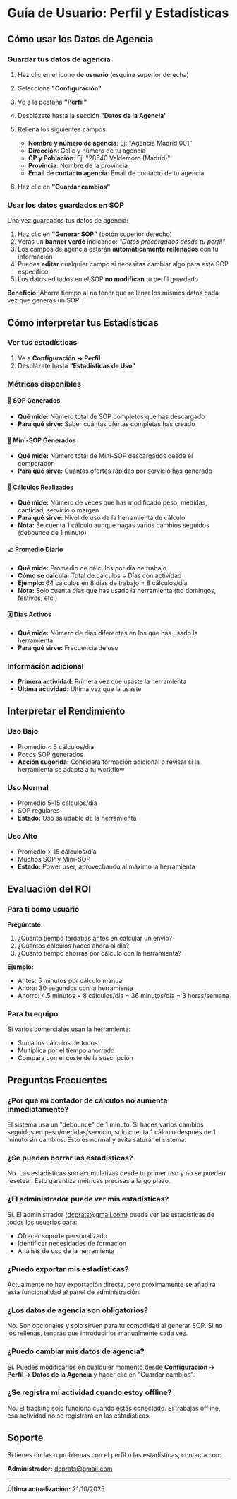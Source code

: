 # Guía de Usuario: Perfil y Estadísticas

## Cómo usar los Datos de Agencia

### Guardar tus datos de agencia

1. Haz clic en el icono de **usuario** (esquina superior derecha)
2. Selecciona **"Configuración"**
3. Ve a la pestaña **"Perfil"**
4. Desplázate hasta la sección **"Datos de la Agencia"**
5. Rellena los siguientes campos:
   - **Nombre y número de agencia**: Ej: "Agencia Madrid 001"
   - **Dirección**: Calle y número de tu agencia
   - **CP y Población**: Ej: "28540 Valdemoro (Madrid)"
   - **Provincia**: Nombre de la provincia
   - **Email de contacto agencia**: Email de contacto de tu agencia

6. Haz clic en **"Guardar cambios"**

### Usar los datos guardados en SOP

Una vez guardados tus datos de agencia:

1. Haz clic en **"Generar SOP"** (botón superior derecho)
2. Verás un **banner verde** indicando: *"Datos precargados desde tu perfil"*
3. Los campos de agencia estarán **automáticamente rellenados** con tu información
4. Puedes **editar** cualquier campo si necesitas cambiar algo para este SOP específico
5. Los datos editados en el SOP **no modifican** tu perfil guardado

**Beneficio:** Ahorra tiempo al no tener que rellenar los mismos datos cada vez que generas un SOP.

## Cómo interpretar tus Estadísticas

### Ver tus estadísticas

1. Ve a **Configuración → Perfil**
2. Desplázate hasta **"Estadísticas de Uso"**

### Métricas disponibles

#### 📄 SOP Generados
- **Qué mide:** Número total de SOP completos que has descargado
- **Para qué sirve:** Saber cuántas ofertas completas has creado

#### 📝 Mini-SOP Generados
- **Qué mide:** Número total de Mini-SOP descargados desde el comparador
- **Para qué sirve:** Cuántas ofertas rápidas por servicio has generado

#### 🧮 Cálculos Realizados
- **Qué mide:** Número de veces que has modificado peso, medidas, cantidad, servicio o margen
- **Para qué sirve:** Nivel de uso de la herramienta de cálculo
- **Nota:** Se cuenta 1 cálculo aunque hagas varios cambios seguidos (debounce de 1 minuto)

#### 📈 Promedio Diario
- **Qué mide:** Promedio de cálculos por día de trabajo
- **Cómo se calcula:** Total de cálculos ÷ Días con actividad
- **Ejemplo:** 64 cálculos en 8 días de trabajo = 8 cálculos/día
- **Nota:** Solo cuenta días que has usado la herramienta (no domingos, festivos, etc.)

#### 🗓️ Días Activos
- **Qué mide:** Número de días diferentes en los que has usado la herramienta
- **Para qué sirve:** Frecuencia de uso

### Información adicional

- **Primera actividad:** Primera vez que usaste la herramienta
- **Última actividad:** Última vez que la usaste

## Interpretar el Rendimiento

### Uso Bajo
- Promedio < 5 cálculos/día
- Pocos SOP generados
- **Acción sugerida:** Considera formación adicional o revisar si la herramienta se adapta a tu workflow

### Uso Normal
- Promedio 5-15 cálculos/día
- SOP regulares
- **Estado:** Uso saludable de la herramienta

### Uso Alto
- Promedio > 15 cálculos/día
- Muchos SOP y Mini-SOP
- **Estado:** Power user, aprovechando al máximo la herramienta

## Evaluación del ROI

### Para ti como usuario

**Pregúntate:**
1. ¿Cuánto tiempo tardabas antes en calcular un envío?
2. ¿Cuántos cálculos haces ahora al día?
3. ¿Cuánto tiempo ahorras por cálculo con la herramienta?

**Ejemplo:**
- Antes: 5 minutos por cálculo manual
- Ahora: 30 segundos con la herramienta
- Ahorro: 4.5 minutos × 8 cálculos/día = 36 minutos/día = 3 horas/semana

### Para tu equipo

Si varios comerciales usan la herramienta:
- Suma los cálculos de todos
- Multiplica por el tiempo ahorrado
- Compara con el coste de la suscripción

## Preguntas Frecuentes

### ¿Por qué mi contador de cálculos no aumenta inmediatamente?

El sistema usa un "debounce" de 1 minuto. Si haces varios cambios seguidos en peso/medidas/servicio, solo cuenta 1 cálculo después de 1 minuto sin cambios. Esto es normal y evita saturar el sistema.

### ¿Se pueden borrar las estadísticas?

No. Las estadísticas son acumulativas desde tu primer uso y no se pueden resetear. Esto garantiza métricas precisas a largo plazo.

### ¿El administrador puede ver mis estadísticas?

Sí. El administrador (dcprats@gmail.com) puede ver las estadísticas de todos los usuarios para:
- Ofrecer soporte personalizado
- Identificar necesidades de formación
- Análisis de uso de la herramienta

### ¿Puedo exportar mis estadísticas?

Actualmente no hay exportación directa, pero próximamente se añadirá esta funcionalidad al panel de administración.

### ¿Los datos de agencia son obligatorios?

No. Son opcionales y solo sirven para tu comodidad al generar SOP. Si no los rellenas, tendrás que introducirlos manualmente cada vez.

### ¿Puedo cambiar mis datos de agencia?

Sí. Puedes modificarlos en cualquier momento desde **Configuración → Perfil → Datos de la Agencia** y hacer clic en "Guardar cambios".

### ¿Se registra mi actividad cuando estoy offline?

No. El tracking solo funciona cuando estás conectado. Si trabajas offline, esa actividad no se registrará en las estadísticas.

## Soporte

Si tienes dudas o problemas con el perfil o las estadísticas, contacta con:

**Administrador:** dcprats@gmail.com

---

**Última actualización:** 21/10/2025
